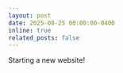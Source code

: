 ```yaml
---
layout: post
date: 2025-08-25 00:00:00-0400
inline: true
related_posts: false
---
```


Starting a new website!